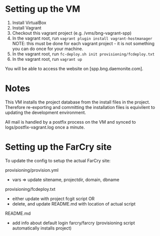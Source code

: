 # Setting up the VM

1. Install VirtualBox
2. Install Vagrant
3. Checkout this vagrant project (e.g. /vms/bng-vagrant-spp)
4. In the vagrant root, run `vagrant plugin install vagrant-hostmanager`
   NOTE: this must be done for each vagrant project - it is not something
   you can do once for your machine.
5. In the vagrant root, run `fc-deploy.sh init provisioning/fcdeploy.txt`
6. In the vagrant root, run `vagrant up`

You will be able to access the website on [spp.bng.daemonite.com].

# Notes

This VM installs the project database from the install files in the project.
Therefore re-exporting and committing the installation files is equivilent to
updating the development environment.

All mail is handled by a postfix process on the VM and synced to 
logs/postfix-vagrant.log once a minute.

# Setting up the FarCry site

To update the config to setup the actual FarCry site:

provisioning/provision.yml
- vars => update sitename, projectdir, domain, dbname

provisioning/fcdeploy.txt
- either update with project fcgit script OR
- delete, and update README.md with location of actual script

README.md
- add info about default login farcry/farcry (provisioning script 
automatically installs project)
